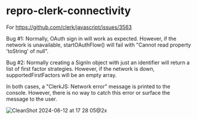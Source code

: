 # repro-clerk-connectivity

For https://github.com/clerk/javascript/issues/3563

Bug #1:
Normally, OAuth sign in will work as expected. However, if the
network is unavailable, startOAuthFlow() will fail with "Cannot read
property 'toString' of null".

Bug #2: Normally
creating a SignIn object with just an identifier will return a list
of first factor strategies. However, if the network is down,
supportedFirstFactors will be an empty array.

In both cases, a "ClerkJS: Network error" message is printed to the
console. However, there is no way to catch this error or surface the
message to the user.


![CleanShot 2024-06-12 at 17 28 05@2x](https://github.com/statico/repro-clerk-connectivity/assets/137158/667d252f-2a1f-4a2f-be5e-eaaad21b5587)


